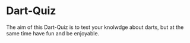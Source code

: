# Dart-Quiz

The aim of this Dart-Quiz is to test your knolwdge about darts, but at the same time have fun and be enjoyable.
